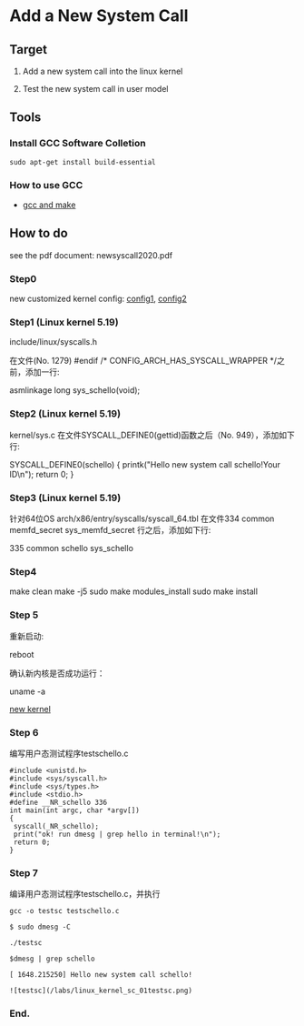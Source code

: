# Add a New System Call

## Target
1. Add a new system call into the linux kernel

2. Test the new system call in user model


## Tools

### Install GCC Software Colletion
```
sudo apt-get install build-essential
```
### How to use GCC
* [gcc and make](https://www3.ntu.edu.sg/home/ehchua/programming/cpp/gcc_make.html)


## How to do
see the pdf document: newsyscall2020.pdf

### Step0 

new customized kernel config: [config1](config_ubuntu2004_20211129), [config2](config_5_14_14_ubuntuok)

### Step1 (Linux kernel 5.19)

include/linux/syscalls.h

在文件(No. 1279)
#endif /* CONFIG_ARCH_HAS_SYSCALL_WRAPPER */之前，添加一行:

asmlinkage long sys_schello(void);

### Step2 (Linux kernel 5.19)

kernel/sys.c
在文件SYSCALL_DEFINE0(gettid)函数之后（No. 949），添加如下行:

SYSCALL_DEFINE0(schello)
{
printk("Hello new system call schello!Your ID\n");
return 0;
}

### Step3  (Linux kernel 5.19)

针对64位OS
arch/x86/entry/syscalls/syscall_64.tbl
在文件334 common  memfd_secret        sys_memfd_secret 行之后，添加如下行:

335 common schello sys_schello

### Step4

make clean
make -j5
sudo make modules_install
sudo make install

### Step 5

重新启动:

reboot

确认新内核是否成功运行：

uname -a

[new kernel](/labs/linux_kernel_sc_01uname.png)


### Step 6

编写用户态测试程序testschello.c

```
#include <unistd.h>
#include <sys/syscall.h>
#include <sys/types.h>
#include <stdio.h>
#define __NR_schello 336
int main(int argc, char *argv[])
{
 syscall(_NR_schello);
 print("ok! run dmesg | grep hello in terminal!\n");
 return 0;
}
```



### Step 7

编译用户态测试程序testschello.c，并执行

```
gcc -o testsc testschello.c

$ sudo dmesg -C

./testsc

$dmesg | grep schello

[ 1648.215250] Hello new system call schello!

![testsc](/labs/linux_kernel_sc_01testsc.png)

```
### End.
